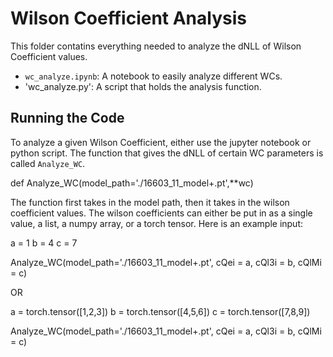 # Wilson Coefficient Analysis

This folder contatins everything needed to analyze the dNLL of Wilson Coefficient values.
- `wc_analyze.ipynb`: A notebook to easily analyze different WCs.
- 'wc_analyze.py': A script that holds the analysis function.

## Running the Code
To analyze a given Wilson Coefficient, either use the jupyter notebook or python script.
The function that gives the dNLL of certain WC parameters is called `Analyze_WC`.

def Analyze_WC(model_path='./16603_11_model+.pt',**wc)

The function first takes in the model path, then it takes in the wilson coefficient values. The wilson coefficients can either be put in as a single value, a list, a numpy array, or a torch tensor. Here is an example input:

a = 1
b = 4
c = 7

Analyze_WC(model_path='./16603_11_model+.pt', cQei = a, cQl3i = b, cQlMi = c)

OR

a = torch.tensor([1,2,3])
b = torch.tensor([4,5,6])
c = torch.tensor([7,8,9])

Analyze_WC(model_path='./16603_11_model+.pt', cQei = a, cQl3i = b, cQlMi = c)

